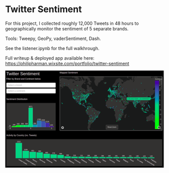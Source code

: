 # Twitter Sentiment

For this project, I collected roughly 12,000 Tweets in 48 hours to geographically monitor the sentiment of 5 separate brands.

Tools: Tweepy, GeoPy, vaderSentiment, Dash.

See the listener.ipynb for the full walkhrough.


Full writeup & deployed app available here: https://philipharman.wixsite.com/portfolio/twitter-sentiment



![alt text](https://raw.githubusercontent.com/philipharman/twitter-sentiment-public/master/dashboard.png)
